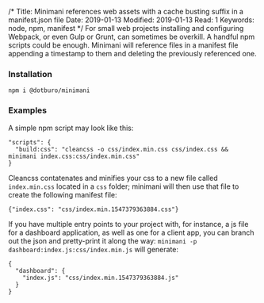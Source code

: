 /*
Title: Minimani references web assets with a cache busting suffix in a manifest.json file
Date: 2019-01-13
Modified: 2019-01-13
Read: 1
Keywords: node, npm, manifest
*/
For small web projects installing and configuring Webpack, or even Gulp or Grunt, can sometimes be overkill. A handful npm scripts could be enough. 
Minimani will reference files in a manifest file appending a timestamp to them and deleting the previously referenced one.  

### Installation
`npm i @dotburo/minimani`

### Examples

A simple npm script may look like this:  
```
"scripts": {
  "build:css": "cleancss -o css/index.min.css css/index.css && minimani index.css:css/index.min.css"
}
```

Cleancss contatenates and minifies your css to a new file called `index.min.css` located in a `css` folder; 
minimani will then use that file to create the following manifest file:  
```
{"index.css": "css/index.min.1547379363884.css"}
```

If you have multiple entry points to your project with, for instance, a js file for a dashboard application, as well as one for a client app,
you can branch out the json and pretty-print it along the way: `minimani -p dashboard:index.js:css/index.min.js` will generate:  
```
{
  "dashboard": {
    "index.js": "css/index.min.1547379363884.js"
  }
}
```
